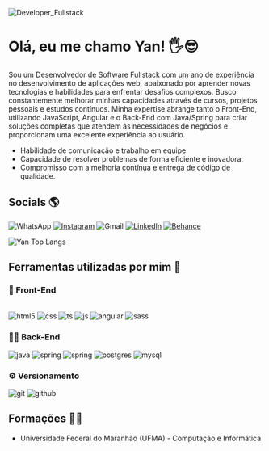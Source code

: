 ![Developer_Fullstack](https://github.com/user-attachments/assets/fb509b9e-4d2b-42d0-b98a-d8ca6d1cb5c5)

# Olá, eu me chamo Yan! 🖐️😎
Sou um Desenvolvedor de Software Fullstack com um ano de experiência no desenvolvimento de aplicações web, apaixonado por aprender novas tecnologias e habilidades para enfrentar desafios complexos. Busco constantemente melhorar minhas capacidades através de cursos, projetos pessoais e estudos contínuos. Minha expertise abrange tanto o Front-End, utilizando JavaScript, Angular e o Back-End com Java/Spring para criar soluções completas que atendem às necessidades de negócios e proporcionam uma excelente experiência ao usuário. <br>
- Habilidade de comunicação e trabalho em equipe. <br>
- Capacidade de resolver problemas de forma eficiente e inovadora. <br>
- Compromisso com a melhoria contínua e entrega de código de qualidade.

## Socials 🌎
![WhatsApp](https://img.shields.io/badge/WhatsApp-25D366?style=for-the-badge&logo=whatsapp&logoColor=white)
[![Instagram](https://img.shields.io/badge/Instagram-E4405F?style=for-the-badge&logo=instagram&logoColor=white)](https://www.instagram.com/estudiohoag/)
![Gmail](https://img.shields.io/badge/Gmail-D14836?style=for-the-badge&logo=gmail&logoColor=white)
[![LinkedIn](https://img.shields.io/badge/LinkedIn-0077B5?style=for-the-badge&logo=linkedin&logoColor=white)](https://www.linkedin.com/in/yan-carlos-00a740251/)
[![Behance](https://img.shields.io/badge/-Behance-blue?style=for-the-badge&logo=behance&logoColor=white)](https://www.behance.net/hoagdesignof)

![Yan Top Langs](https://github-readme-stats.vercel.app/api/top-langs/?username=devyank1&layout=compact)

## Ferramentas utilizadas por mim 🔧

### 🎨 Front-End
<div style="display: inline-block"> <br>
        <img alt="html5" src="https://img.shields.io/badge/HTML5-E34F26?style=for-the-badge&logo=html5&logoColor=white"/>
        <img alt="css" src="https://img.shields.io/badge/CSS-239120?&style=for-the-badge&logo=css3&logoColor=white"/>
        <img alt="ts" src="https://img.shields.io/badge/TypeScript-007ACC?style=for-the-badge&logo=typescript&logoColor=white"/>
        <img alt="js" src="https://img.shields.io/badge/JavaScript-F7DF1E?style=for-the-badge&logo=javascript&logoColor=black"/>
        <img alt="angular" src="https://img.shields.io/badge/Angular-DD0031?style=for-the-badge&logo=angular&logoColor=white"/>
        <img alt="sass" src="https://img.shields.io/badge/Sass-CC6699?style=for-the-badge&logo=sass&logoColor=white"/>
</div>

### 👨‍💻 Back-End
<div style="display: inline-block">
 <img alt="java" src="https://img.shields.io/badge/Java-ED8B00?style=for-the-badge&logo=openjdk&logoColor=white"/>
 <img alt="spring" src="https://img.shields.io/badge/Spring-6DB33F?style=for-the-badge&logo=spring&logoColor=white"/>
 <img alt="spring" src="https://img.shields.io/badge/Spring_Security-6DB33F?style=for-the-badge&logo=Spring-Security&logoColor=white"/>
 <img alt="postgres" src="https://img.shields.io/badge/PostgreSQL-316192?style=for-the-badge&logo=postgresql&logoColor=white"/>
 <img alt="mysql" src="https://img.shields.io/badge/MySQL-00000F?style=for-the-badge&logo=mysql&logoColor=white"/>
</div>

### ⚙️ Versionamento
<div style="display: inline-block">
<img alt="git" src="https://img.shields.io/badge/GIT-E44C30?style=for-the-badge&logo=git&logoColor=white"/>
<img alt="github" src="https://img.shields.io/badge/GitHub-100000?style=for-the-badge&logo=github&logoColor=white"/>
</div>

## Formações 👨‍🎓
- Universidade Federal do Maranhão (UFMA) - Computação e Informática

